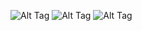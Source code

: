 ![Alt Tag](https://cdn.discordapp.com/attachments/1223392595078680647/1372593274023317604/tumblr_966dcd157d2c3a5cb01ee3a1910769f0_7344ce0e_1280.png?ex=6827569a&is=6826051a&hm=66f873afc5c269933f631801ea5299c2ea52b2be32435040aa4544eb40f2b08f&)
![Alt Tag](https://cdn.discordapp.com/attachments/1223392595078680647/1372590984784904323/Untitled13_20250515180329.png?ex=68275478&is=682602f8&hm=62dd82fee622689d4989333723969028d4a5e879d5a23055362eb098c1f1be0e&)
![Alt Tag](https://cdn.discordapp.com/attachments/1223392595078680647/1372593274023317604/tumblr_966dcd157d2c3a5cb01ee3a1910769f0_7344ce0e_1280.png?ex=6827569a&is=6826051a&hm=66f873afc5c269933f631801ea5299c2ea52b2be32435040aa4544eb40f2b08f&)
